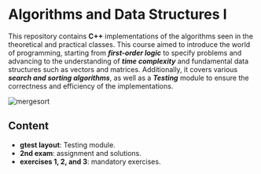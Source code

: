 # Algorithms and Data Structures I

This repository contains **C++** implementations of the algorithms seen in the theoretical and practical classes. This course aimed to introduce the world of programming, starting from **_first-order logic_** to specify problems and advancing to the understanding of **_time complexity_** and fundamental data structures such as vectors and matrices. Additionally, it covers various **_search and sorting algorithms_**, as well as a **_Testing_** module to ensure the correctness and efficiency of the implementations.

![mergesort](https://www.explainxkcd.com/wiki/images/5/59/algorithms.png)
## Content

- **gtest layout**: Testing module.
- **2nd exam**: assignment and solutions.
- **exercises 1, 2, and 3**: mandatory exercises.
